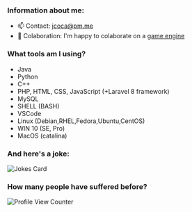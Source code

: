 <!--
### Hi there 👋
**JCOCA-Tech/JCOCA-Tech** is a ✨ _special_ ✨ repository because its `README.md` (this file) appears on your GitHub profile.
Here are some ideas to get you started:
-->

### Information about me: <br>
- 📫 Contact: [jcoca@pm.me](mailto:jcoca@pm.me)
- 👯 Colaboration: I'm happy to colaborate on a [game engine](https://en.wikipedia.org/wiki/Game_engine)

### What tools am I using?<br>
- Java
- Python
- C++
- PHP, HTML, CSS, JavaScript (+Laravel 8 framework)
- MySQL
- SHELL (BASH)
- VSCode
- Linux (Debian,RHEL,Fedora,Ubuntu,CentOS)
- WIN 10 (SE, Pro)
- MacOS (catalina)<br>

### And here's a joke:<br>

![Jokes Card](https://readme-jokes.vercel.app/api)

### How many people have suffered before? <br>

![Profile View Counter](https://komarev.com/ghpvc/?username=JCOCA-Tech)
<br>
